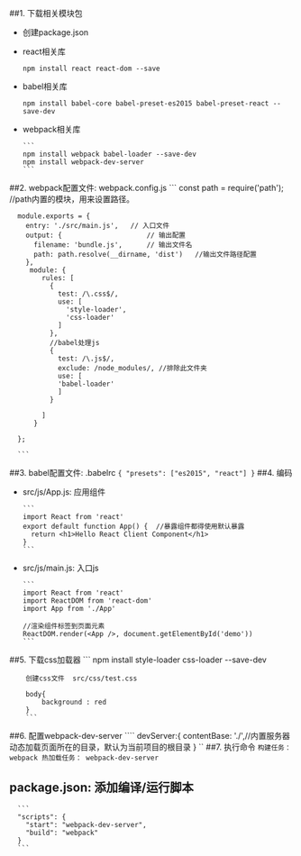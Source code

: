 ##1. 下载相关模块包
  * 创建package.json
  * react相关库
    ```
    npm install react react-dom --save
    ```
  * babel相关库
    ```
    npm install babel-core babel-preset-es2015 babel-preset-react --save-dev
    ```
  * webpack相关库
  
	    ```
	    npm install webpack babel-loader --save-dev
	    npm install webpack-dev-server
	    ```
##2. webpack配置文件: webpack.config.js
	  ```
	  const path = require('path'); //path内置的模块，用来设置路径。
	  	    
	  module.exports = {
	    entry: './src/main.js',   // 入口文件
	    output: {                     // 输出配置
	      filename: 'bundle.js',      // 输出文件名
	      path: path.resolve(__dirname, 'dist')   //输出文件路径配置
	    },
	     module: {
	        rules: [
	          {
	            test: /\.css$/,
	            use: [
	              'style-loader',
	              'css-loader'
	            ]
	          },
	          //babel处理js
	          {
	            test: /\.js$/,
	            exclude: /node_modules/, //排除此文件夹
	            use: [
	            'babel-loader'
	            ]
	          }
	          
	        ]
	      }    
	
	  };
	  
	  ```
##3. babel配置文件: .babelrc
	  ```
	  {
	    "presets": ["es2015", "react"]
	  }
	  ```
##4. 编码
  * src/js/App.js: 应用组件
  
	    ```
	    import React from 'react'
	    export default function App() {  //暴露组件都得使用默认暴露
	      return <h1>Hello React Client Component</h1>
	    }
	    ```
  * src/js/main.js: 入口js
  
	    ```
	    import React from 'react'
	    import ReactDOM from 'react-dom'
	    import App from './App'
	    
	    //渲染组件标签到页面元素
	    ReactDOM.render(<App />, document.getElementById('demo'))
	    ```
##5. 下载css加载器
	    ```
	    npm install style-loader css-loader --save-dev
	    
	    创建css文件  src/css/test.css
	    
	    body{
	        background : red
	    }
	    ```
##6. 配置webpack-dev-server
    ````
    devServer:{
        contentBase: './',//内置服务器动态加载页面所在的目录，默认为当前项目的根目录
    }
    ``
##7. 执行命令
    ```
    构建任务：webpack
    热加载任务： webpack-dev-server
    ```

## package.json: 添加编译/运行脚本
	  ```
	  "scripts": {
	    "start": "webpack-dev-server",
	    "build": "webpack"
	  }
	  ```
  
